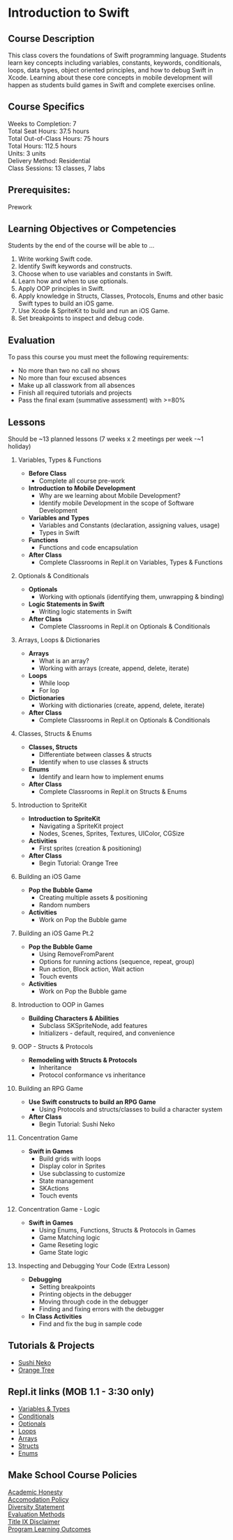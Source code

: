 # Introduction to Swift

## Course Description

This class covers the foundations of Swift programming language. Students learn key concepts including variables, constants, keywords, conditionals, loops, data types, object oriented principles, and how to debug Swift in Xcode. Learning about these core concepts in mobile development will happen as students build games in Swift and complete exercises online.

## Course Specifics

Weeks to Completion:  7 <br>
Total Seat Hours:  37.5 hours <br>
Total Out-of-Class Hours: 75 hours <br>
Total Hours: 112.5 hours <br>
Units:  3 units <br>
Delivery Method:  Residential <br>
Class Sessions:  13 classes, 7 labs

## Prerequisites:

Prework <br>

## Learning Objectives or Competencies

Students by the end of the course will be able to ...

1. Write working Swift code.
1. Identify Swift keywords and constructs.
1. Choose when to use variables and constants in Swift.
1. Learn how and when to use optionals.
1. Apply OOP principles in Swift.
1. Apply knowledge in Structs, Classes, Protocols, Enums and other basic Swift types to build an iOS game.
1. Use Xcode & SpriteKit to build and run an iOS Game.
1. Set breakpoints to inspect and debug code.


## Evaluation

To pass this course you must meet the following requirements:

- No more than two no call no shows
- No more than four excused absences
- Make up all classwork from all absences
- Finish all required tutorials and projects
- Pass the final exam (summative assessment) with >=80%

## Lessons

Should be ~13 planned lessons (7 weeks x 2 meetings per week -~1 holiday)

1. Variables, Types & Functions
    - **Before Class**
      - Complete all course pre-work
    - **Introduction to Mobile Development**
      - Why are we learning about Mobile Development?
      - Identify mobile Development in the scope of Software Development
    - **Variables and Types**
      - Variables and Constants (declaration, assigning values, usage)
      - Types in Swift
    - **Functions**
      - Functions and code encapsulation
    - **After Class**
      - Complete Classrooms in Repl.it on Variables, Types & Functions

1. Optionals & Conditionals
    - **Optionals**
      - Working with optionals (identifying them, unwrapping & binding)
    - **Logic Statements in Swift**
      - Writing logic statements in Swift
    - **After Class**
      - Complete Classrooms in Repl.it on Optionals & Conditionals

1. Arrays, Loops & Dictionaries
    - **Arrays**
      - What is an array?
      - Working with arrays (create, append, delete, iterate)
    - **Loops**
      - While loop
      - For lop
    - **Dictionaries**
      - Working with dictionaries (create, append, delete, iterate)
    - **After Class**
      - Complete Classrooms in Repl.it on Optionals & Conditionals

1. Classes, Structs & Enums
    - **Classes, Structs**
      - Differentiate between classes & structs
      - Identify when to use classes & structs
    - **Enums**
      - Identify and learn how to implement enums
    - **After Class**
      - Complete Classrooms in Repl.it on Structs & Enums

1. Introduction to SpriteKit
    - **Introduction to SpriteKit**
      - Navigating a SpriteKit project
      - Nodes, Scenes, Sprites, Textures, UIColor, CGSize
    - **Activities**
      - First sprites (creation & positioning)
    - **After Class**
      - Begin Tutorial: Orange Tree

1. Building an iOS Game
    - **Pop the Bubble Game**
      - Creating multiple assets & positioning
      - Random numbers
    - **Activities**
      - Work on Pop the Bubble game

1. Building an iOS Game Pt.2
    - **Pop the Bubble Game**
      - Using RemoveFromParent
      - Options for running actions (sequence, repeat, group)
      - Run action, Block action, Wait action
      - Touch events
    - **Activities**
      - Work on Pop the Bubble game

1. Introduction to OOP in Games
    - **Building Characters & Abilities**
      - Subclass SKSpriteNode, add features
      - Initializers - default, required, and convenience

1. OOP - Structs & Protocols
    - **Remodeling with Structs & Protocols**
      - Inheritance
      - Protocol conformance vs inheritance

1. Building an RPG Game
    - **Use Swift constructs to build an RPG Game**
      - Using Protocols and structs/classes to build a character system
    - **After Class**
      - Begin Tutorial: Sushi Neko

1. Concentration Game
    - **Swift in Games**
      - Build grids with loops
      - Display color in Sprites
      - Use subclassing to customize
      - State management
      - SKActions
      - Touch events

1. Concentration Game - Logic
    - **Swift in Games**
      - Using Enums, Functions, Structs & Protocols in Games
      - Game Matching logic
      - Game Reseting logic
      - Game State logic

1. Inspecting and Debugging Your Code (Extra Lesson)
    - **Debugging**
      - Setting breakpoints
      - Printing objects in the debugger
      - Moving through code in the debugger
      - Finding and fixing errors with the debugger
    - **In Class Activities**
      - Find and fix the bug in sample code

## Tutorials & Projects

- [Sushi Neko](https://www.makeschool.com/academy/track/learn-to-clone-timberman-with-spritekit-and-swift-4)
- [Orange Tree](https://www.makeschool.com/academy/track/learn-to-clone-angry-birds-with-spritekit-and-swift-4)

## Repl.it links (MOB 1.1 - 3:30 only)

- [Variables & Types](https://repl.it/classroom/invite/YcFKUQ4)
- [Conditionals](https://repl.it/classroom/invite/YcGNSq7)
- [Optionals](https://repl.it/classroom/invite/YhH356u)
- [Loops](https://repl.it/classroom/invite/YcITQAd)
- [Arrays](https://repl.it/classroom/invite/YcJWOag)
- [Structs](https://repl.it/classroom/invite/YcKZNKj)
- [Enums](https://repl.it/classroom/invite/YcL2Lkm)

## Make School Course Policies

[Academic Honesty](https://github.com/Product-College-Courses/Common-Syllabus-Sections/blob/master/Academic-Honesty-and-Plagiarism.md)<br>
[Accomodation Policy](https://github.com/Product-College-Courses/Common-Syllabus-Sections/blob/master/Accommodation-Policy.md)<br>
[Diversity Statement](https://github.com/Product-College-Courses/Common-Syllabus-Sections/blob/master/Diversity-Statement.md)<br>
[Evaluation Methods](https://github.com/Product-College-Courses/Common-Syllabus-Sections/blob/master/Evaluation-Methods.md)
<br>
[Title IX Disclaimer](https://github.com/Product-College-Courses/Common-Syllabus-Sections/blob/master/Evaluations-Title-X-Disclaimer.md)<br>
[Program Learning Outcomes](https://github.com/Product-College-Courses/Common-Syllabus-Sections/blob/master/Program-Learning-Outcomes.md)

